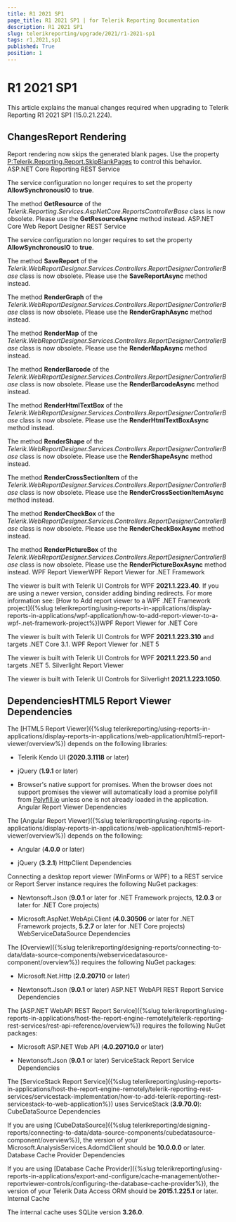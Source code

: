 ```yaml
---
title: R1 2021 SP1
page_title: R1 2021 SP1 | for Telerik Reporting Documentation
description: R1 2021 SP1
slug: telerikreporting/upgrade/2021/r1-2021-sp1
tags: r1,2021,sp1
published: True
position: 1
---
```


# R1 2021 SP1



This article explains the manual changes required when upgrading to Telerik Reporting R1 2021 SP1 (15.0.21.224).

## ChangesReport Rendering

Report rendering now skips the generated blank pages. Use the property
                [P:Telerik.Reporting.Report.SkipBlankPages]()
                to control this behavior.
              ASP.NET Core Reporting REST Service

The service configuration no longer requires to set the property __AllowSynchronousIO__ to __true__.
              

The method __GetResource__ of the *Telerik.Reporting.Services.AspNetCore.ReportsControllerBase* class is now obsolete.
                Please use the __GetResourceAsync__ method instead.
              ASP.NET Core Web Report Designer REST Service

The service configuration no longer requires to set the property __AllowSynchronousIO__ to __true__.
              

The method __SaveReport__ of the *Telerik.WebReportDesigner.Services.Controllers.ReportDesignerControllerBase* class is now obsolete.
                Please use the __SaveReportAsync__ method instead.
              

The method __RenderGraph__ of the *Telerik.WebReportDesigner.Services.Controllers.ReportDesignerControllerBase* class is now obsolete.
                Please use the __RenderGraphAsync__ method instead.
              

The method __RenderMap__ of the *Telerik.WebReportDesigner.Services.Controllers.ReportDesignerControllerBase* class is now obsolete.
                Please use the __RenderMapAsync__ method instead.
              

The method __RenderBarcode__ of the *Telerik.WebReportDesigner.Services.Controllers.ReportDesignerControllerBase* class is now obsolete.
                Please use the __RenderBarcodeAsync__ method instead.
              

The method __RenderHtmlTextBox__ of the *Telerik.WebReportDesigner.Services.Controllers.ReportDesignerControllerBase* class is now obsolete.
                Please use the __RenderHtmlTextBoxAsync__ method instead.
              

The method __RenderShape__ of the *Telerik.WebReportDesigner.Services.Controllers.ReportDesignerControllerBase* class is now obsolete.
                Please use the __RenderShapeAsync__ method instead.
              

The method __RenderCrossSectionItem__ of the *Telerik.WebReportDesigner.Services.Controllers.ReportDesignerControllerBase* class is now obsolete.
                Please use the __RenderCrossSectionItemAsync__ method instead.
              

The method __RenderCheckBox__ of the *Telerik.WebReportDesigner.Services.Controllers.ReportDesignerControllerBase* class is now obsolete.
                Please use the __RenderCheckBoxAsync__ method instead.
              

The method __RenderPictureBox__ of the *Telerik.WebReportDesigner.Services.Controllers.ReportDesignerControllerBase* class is now obsolete.
                Please use the __RenderPictureBoxAsync__ method instead.
              WPF Report ViewerWPF Report Viewer for .NET Framework

The viewer is built with Telerik UI Controls for WPF __2021.1.223.40__.
                    If you are using a newer version, consider adding binding redirects. For more information see:
                    [How to Add report viewer to a WPF .NET Framework project]({%slug telerikreporting/using-reports-in-applications/display-reports-in-applications/wpf-application/how-to-add-report-viewer-to-a-wpf-.net-framework-project%})WPF Report Viewer for .NET Core

The viewer is built with Telerik UI Controls for WPF __2021.1.223.310__ and targets .NET Core 3.1.
                  WPF Report Viewer for .NET 5

The viewer is built with Telerik UI Controls for WPF __2021.1.223.50__ and targets .NET 5.
                  Silverlight Report Viewer

The viewer is built with Telerik UI Controls for Silverlight __2021.1.223.1050__.
              

## DependenciesHTML5 Report Viewer Dependencies

The [HTML5 Report Viewer]({%slug telerikreporting/using-reports-in-applications/display-reports-in-applications/web-application/html5-report-viewer/overview%}) depends on the following libraries:
              

* Telerik Kendo UI (__2020.3.1118__ or later)
                  

* jQuery (__1.9.1__ or later)
                  

* Browser's native support for promises. When the browser does not support promises
                    the viewer will automatically load a promise polyfill from [Polyfill.io](https://polyfill.io) unless one is not already loaded in the application.
                  Angular Report Viewer Dependencies

The [Angular Report Viewer]({%slug telerikreporting/using-reports-in-applications/display-reports-in-applications/web-application/html5-report-viewer/overview%}) depends on the following:
              

* Angular (__4.0.0__ or later)
                  

* jQuery (__3.2.1__)
                  HttpClient Dependencies

Connecting a desktop report viewer (WinForms or WPF) to a REST service or Report Server instance requires the following NuGet packages:
              

* Newtonsoft.Json (__9.0.1__ or later for .NET Framework projects, __12.0.3__ or later for .NET Core projects)
                  

* Microsoft.AspNet.WebApi.Client (__4.0.30506__ or later for .NET Framework projects, __5.2.7__ or later for .NET Core projects)
                  WebServiceDataSource Dependencies

The [Overview]({%slug telerikreporting/designing-reports/connecting-to-data/data-source-components/webservicedatasource-component/overview%}) requires the following NuGet packages:
              

* Microsoft.Net.Http (__2.0.20710__ or later)
                  

* Newtonsoft.Json (__9.0.1__ or later)
                  ASP.NET WebAPI REST Report Service Dependencies

The [ASP.NET WebAPI REST Report Service]({%slug telerikreporting/using-reports-in-applications/host-the-report-engine-remotely/telerik-reporting-rest-services/rest-api-reference/overview%}) requires the following NuGet packages:
              

* Microsoft ASP.NET Web API (__4.0.20710.0__ or later)
                  

* Newtonsoft.Json (__9.0.1__ or later)
                  ServiceStack Report Service Dependencies

The [ServiceStack Report Service]({%slug telerikreporting/using-reports-in-applications/host-the-report-engine-remotely/telerik-reporting-rest-services/servicestack-implementation/how-to-add-telerik-reporting-rest-servicestack-to-web-application%}) uses
                ServiceStack (__3.9.70.0__):
              CubeDataSource Dependencies

If you are using [CubeDataSource]({%slug telerikreporting/designing-reports/connecting-to-data/data-source-components/cubedatasource-component/overview%}), the version of your
                Microsoft.AnalysisServices.AdomdClient should be __10.0.0.0__ or later.
              Database Cache Provider Dependencies

If you are using [Database Cache Provider]({%slug telerikreporting/using-reports-in-applications/export-and-configure/cache-management/other-reportviewer-controls/configuring-the-database-cache-provider%}), the version of your
                Telerik Data Access ORM should be __2015.1.225.1__ or later.
              Internal Cache

The internal cache uses SQLite version __3.26.0__.
              
